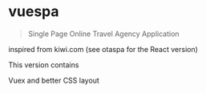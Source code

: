 # vuespa

> Single Page Online Travel Agency Application

inspired from kiwi.com
(see otaspa for the React version)

This version contains

Vuex
and better CSS layout